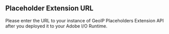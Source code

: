 ## Placeholder Extension URL 

Please enter the URL to your instance of GeoIP Placeholders Extension API after you deployed it to your Adobe I/O Runtime.
